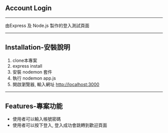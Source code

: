 ## Account Login
----------------------------
由Express 及 Node.js 製作的登入測試頁面
***
## Installation-安裝說明

1. clone本專案
2. express install
3. 安裝 nodemon 套件
4. 執行 nodemon app.js
5. 開啟瀏覽器, 輸入網址 [http://localhost:3000](http://localhost:3000)
***
## Features-專案功能

+ 使用者可以輸入帳號密碼
+ 使用者可以按下登入, 登入成功會跳轉到歡迎頁面

